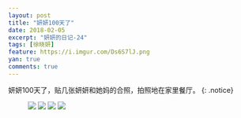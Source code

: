 ```yaml
---
layout: post
title: "妍妍100天了"
date: 2018-02-05
excerpt: "妍妍的日记-24"
tags: [徐晓妍]
feature: https://i.imgur.com/Ds6S7lJ.png
yan: true
comments: true
---
```

妍妍100天了，贴几张妍妍和她妈的合照，拍照地在家里餐厅。
{: .notice}
<figure>
    <a href="{{ site.staticUrl }}/yanyan/image/yantaitou.jpg"><img src="{{ site.staticUrl }}/yanyan/image/yantaitou.jpg" /></a>
    <a href="{{ site.staticUrl }}/yanyan/image/yantaitou.jpg"><img src="{{ site.staticUrl }}/yanyan/image/yantaitou.jpg" /></a>
    <a href="{{ site.staticUrl }}/yanyan/image/yantaitou.jpg"><img src="{{ site.staticUrl }}/yanyan/image/yantaitou.jpg" /></a>
    <a href="{{ site.staticUrl }}/yanyan/image/yantaitou.jpg"><img src="{{ site.staticUrl }}/yanyan/image/yantaitou.jpg" /></a>
</figure>
